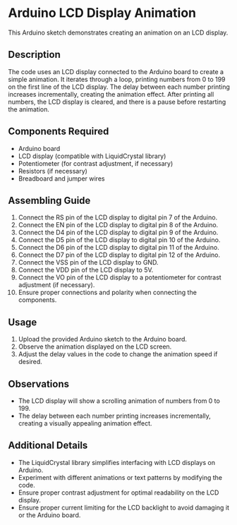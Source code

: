 # Arduino LCD Display Animation

This Arduino sketch demonstrates creating an animation on an LCD display.

## Description

The code uses an LCD display connected to the Arduino board to create a simple animation. It iterates through a loop, printing numbers from 0 to 199 on the first line of the LCD display. The delay between each number printing increases incrementally, creating the animation effect. After printing all numbers, the LCD display is cleared, and there is a pause before restarting the animation.

## Components Required

- Arduino board
- LCD display (compatible with LiquidCrystal library)
- Potentiometer (for contrast adjustment, if necessary)
- Resistors (if necessary)
- Breadboard and jumper wires

## Assembling Guide

1. Connect the RS pin of the LCD display to digital pin 7 of the Arduino.
2. Connect the EN pin of the LCD display to digital pin 8 of the Arduino.
3. Connect the D4 pin of the LCD display to digital pin 9 of the Arduino.
4. Connect the D5 pin of the LCD display to digital pin 10 of the Arduino.
5. Connect the D6 pin of the LCD display to digital pin 11 of the Arduino.
6. Connect the D7 pin of the LCD display to digital pin 12 of the Arduino.
7. Connect the VSS pin of the LCD display to GND.
8. Connect the VDD pin of the LCD display to 5V.
9. Connect the VO pin of the LCD display to a potentiometer for contrast adjustment (if necessary).
10. Ensure proper connections and polarity when connecting the components.

## Usage

1. Upload the provided Arduino sketch to the Arduino board.
2. Observe the animation displayed on the LCD screen.
3. Adjust the delay values in the code to change the animation speed if desired.

## Observations

- The LCD display will show a scrolling animation of numbers from 0 to 199.
- The delay between each number printing increases incrementally, creating a visually appealing animation effect.

## Additional Details

- The LiquidCrystal library simplifies interfacing with LCD displays on Arduino.
- Experiment with different animations or text patterns by modifying the code.
- Ensure proper contrast adjustment for optimal readability on the LCD display.
- Ensure proper current limiting for the LCD backlight to avoid damaging it or the Arduino board.
